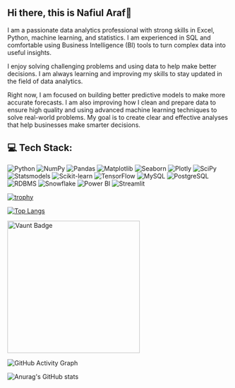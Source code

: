 ## Hi there, this is Nafiul Araf👋

I am a passionate data analytics professional with strong skills in Excel, Python, machine learning, and statistics. I am experienced in SQL and comfortable using Business Intelligence (BI) tools to turn complex data into useful insights.

I enjoy solving challenging problems and using data to help make better decisions. I am always learning and improving my skills to stay updated in the field of data analytics.

Right now, I am focused on building better predictive models to make more accurate forecasts. I am also improving how I clean and prepare data to ensure high quality and using advanced machine learning techniques to solve real-world problems. My goal is to create clear and effective analyses that help businesses make smarter decisions.

## 💻 Tech Stack:

![Python](https://img.shields.io/badge/Python-3776AB?logo=python&logoColor=white&style=for-the-badge)
![NumPy](https://img.shields.io/badge/NumPy-013243?logo=numpy&logoColor=white&style=for-the-badge)
![Pandas](https://img.shields.io/badge/Pandas-150458?logo=pandas&logoColor=white&style=for-the-badge)
![Matplotlib](https://img.shields.io/badge/Matplotlib-3776AB?logo=python&logoColor=white&style=for-the-badge)
![Seaborn](https://img.shields.io/badge/Seaborn-3776AB?logo=python&logoColor=white&style=for-the-badge)
![Plotly](https://img.shields.io/badge/Plotly-3F4F75?logo=plotly&logoColor=white&style=for-the-badge)
![SciPy](https://img.shields.io/badge/SciPy-8CAAE6?logo=scipy&logoColor=white&style=for-the-badge)
![Statsmodels](https://img.shields.io/badge/Statsmodels-3776AB?logo=python&logoColor=white&style=for-the-badge)
![Scikit-learn](https://img.shields.io/badge/Scikit--learn-F7931E?logo=scikit-learn&logoColor=white&style=for-the-badge)
![TensorFlow](https://img.shields.io/badge/TensorFlow-FF6F00?logo=tensorflow&logoColor=white&style=for-the-badge)
![MySQL](https://img.shields.io/badge/MySQL-4479A1?logo=mysql&logoColor=white&style=for-the-badge)
![PostgreSQL](https://img.shields.io/badge/PostgreSQL-4169E1?logo=postgresql&logoColor=white&style=for-the-badge)
![RDBMS](https://img.shields.io/badge/RDBMS-003B57?logo=database&logoColor=white&style=for-the-badge)
![Snowflake](https://img.shields.io/badge/Snowflake-29B5E8?logo=snowflake&logoColor=white&style=for-the-badge)
![Power BI](https://img.shields.io/badge/Power%20BI-F2C811?logo=power-bi&logoColor=black&style=for-the-badge)
![Streamlit](https://img.shields.io/badge/Streamlit-FF4B4B?logo=streamlit&logoColor=white&style=for-the-badge)

[![trophy](https://github-profile-trophy.vercel.app/?username=nafiul-araf&theme=blue)](https://github.com/ryo-ma/github-profile-trophy)

[![Top Langs](https://github-readme-stats.vercel.app/api/top-langs/?username=nafiul-araf&theme=dark)](https://github.com/anuraghazra/github-readme-stats)

[<img src="https://api.vaunt.dev/v1/github/entities/nafiul-araf/contributions?format=svg&private=false" alt="Vaunt Badge" width="300">](https://github.com/nafiul-araf) 



![GitHub Activity Graph](https://github-readme-activity-graph.cyclic.app/graph?username=nafiul-araf&theme=github-dark)


![Anurag's GitHub stats](https://github-readme-stats.vercel.app/api?username=nafiul-araf&show_icons=true&theme=transparent)

